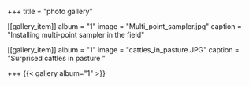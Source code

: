 +++
title = "photo gallery"

[[gallery_item]]
album = "1"
image = "Multi_point_sampler.jpg"
caption = "Installing multi-point sampler in the field"
    
[[gallery_item]]
album = "1"
image = "cattles_in_pasture.JPG"
caption = "Surprised cattles in pasture "

+++
{{< gallery album="1" >}}

